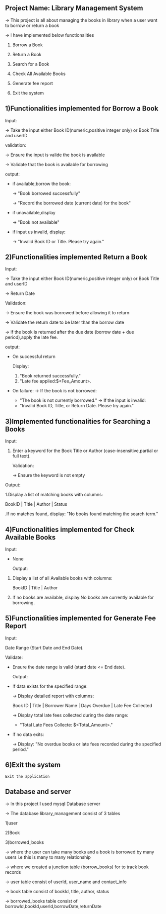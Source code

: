 Project Name: Library Management System
-

-> This project is all about managing the books in library when a user want to borrow or return a book

-> I have implemented below functionalities

1) Borrow a Book

2) Return a Book

3) Search for a Book

4) Check All Available Books

5) Generate fee report

6) Exit the system

1)Functionalities implemented for Borrow a Book
-
Input:

-> Take the input either Book ID(numeric,positive integer only) or Book Title and userID

validation:

-> Ensure the input is valide the book is available

-> Validate that the book is available for borrowing

output:

* if available,borrow the book:

  -> "Book borrowed successfully"

  -> "Record the borrowed date (current date) for the book"

* if unavailable,display

  -> "Book not available"

* if input us invalid, display:

  -> "Invalid Book ID or Title. Please try again."

2)Functionalities implemented Return a Book
-
Input:

-> Take the input either Book ID(numeric,positive integer only) or Book Title and userID

-> Return Date

Validation:

-> Ensure the book was borrowed before allowing it to return

-> Validate the return date to be later than the borrow date

-> If the book is returned after the due date (borrow date + due period),apply the late fee.

output:

* On successful return

  Display:
    1. "Book returned successfully."
    2. "Late fee applied:$<Fee_Amount>.
* On failure:
  -> If the book is not borrowed:
    * "The book is not currently borrowed."
      -> If the input is invalid:
    * "Invalid Book ID, Title, or Return Date. Please try again."

3)Implemented functionalities for Searching a Books
-
Input:

1. Enter a keyword for the Book Title or Author (case-insensitive,partial or full text).

   Validation:

   -> Ensure the keyword is not empty

Output:

1.Display a list of matching books with columns:

BookID | Title | Author | Status

.If no matches found, display: "No books found matching the search term."

4)Functionalities implemented for Check Available Books
-
Input:

* None

  Output:

1. Display a list of all Available books with columns:

   BookID | Title | Author

2. If no books are available, display:No books are currently available for borrowing.

5)Functionalities implemented for Generate Fee Report
-
Input:

Date Range (Start Date and End Date).

Validate:

* Ensure the date range is valid (stard date <= End date).

  Output:

* If data exists for the specified range:

  -> Display detailed report with columns:

  Book ID | Title | Borrower Name | Days Overdue | Late Fee Collected

  -> Display total late fees collected during the date range:

    * "Total Late Fees Collecte: $<Total_Amount>."
  
* If no data exits:

  -> Display: "No overdue books or late fees recorded during the specified period."

6)Exit the system
-

    Exit the application

Database and server
-
-> In this project I used mysql Database server

-> The database library_management consist of 3 tables

1)user

2)Book

3)borrowed_books

-> where the user can take many books and a book is borrowed by many
users i.e this is many to many relationship

-> where we created a junction table (borrow_books) for to track book records

-> user table consist of userId, user_name and contact_info

-> book table consist of bookId, title, author, status

-> borrowed_books table consist of borrowId,bookId,userId,borrowDate,returnDate

    


